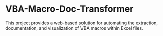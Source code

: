 # VBA-Macro-Doc-Transformer
This project provides a web-based solution for automating the extraction, documentation, and visualization of VBA macros within Excel files.
